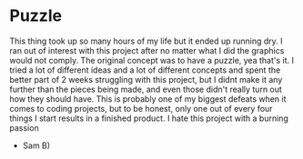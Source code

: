 # Puzzle
 
This thing took up so many hours of my life but it ended up running dry.
I ran out of interest with this project after no matter what I did the 
graphics would not comply. The original concept was to have a puzzle, 
yea that's it. I tried a lot of different ideas and a lot of different
concepts and spent the better part of 2 weeks struggling with this project,
but I didnt make it any further than the pieces being made, and even those
didn't really turn out how they should have. This is probably one of my 
biggest defeats when it comes to coding projects, but to be honest, only
one out of every four things I start results in a finished product. I 
hate this project with a burning passion

- Sam B)
